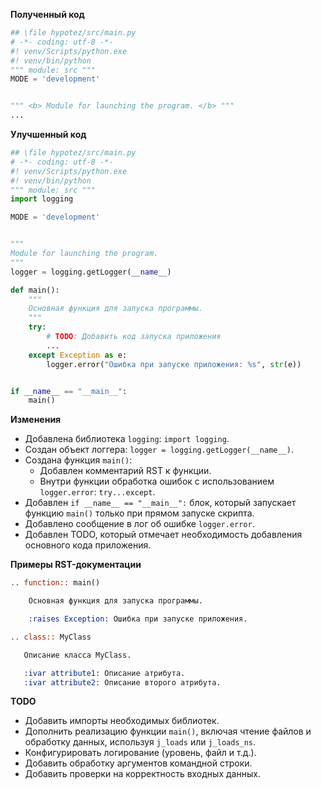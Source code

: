 
**Полученный код**

```python
## \file hypotez/src/main.py
# -*- coding: utf-8 -*-
#! venv/Scripts/python.exe
#! venv/bin/python
""" module: src """
MODE = 'development'


""" <b> Module for launching the program. </b> """
...
```

**Улучшенный код**

```python
## \file hypotez/src/main.py
# -*- coding: utf-8 -*-
#! venv/Scripts/python.exe
#! venv/bin/python
""" module: src """
import logging

MODE = 'development'


""" 
Module for launching the program.
"""
logger = logging.getLogger(__name__)

def main():
    """
    Основная функция для запуска программы.
    """
    try:
        # TODO: Добавить код запуска приложения
        ...
    except Exception as e:
        logger.error("Ошибка при запуске приложения: %s", str(e))


if __name__ == "__main__":
    main()
```

**Изменения**

- Добавлена библиотека `logging`: `import logging`.
- Создан объект логгера: `logger = logging.getLogger(__name__)`.
- Создана функция `main()`:
    - Добавлен комментарий RST к функции.
    - Внутри функции обработка ошибок с использованием `logger.error`: `try...except`.
- Добавлен `if __name__ == "__main__":` блок, который запускает функцию `main()` только при прямом запуске скрипта.
- Добавлено сообщение в лог об ошибке `logger.error`.
- Добавлен TODO, который отмечает необходимость добавления основного кода приложения.


**Примеры RST-документации**

```rst
.. function:: main()

    Основная функция для запуска программы.

    :raises Exception: Ошибка при запуске приложения.
```

```rst
.. class:: MyClass

   Описание класса MyClass.

   :ivar attribute1: Описание атрибута.
   :ivar attribute2: Описание второго атрибута.
```


**TODO**

- Добавить импорты необходимых библиотек.
- Дополнить реализацию функции `main()`, включая чтение файлов и обработку данных, используя `j_loads` или `j_loads_ns`.
- Конфигурировать логирование (уровень, файл и т.д.).
- Добавить обработку аргументов командной строки.
- Добавить проверки на корректность входных данных.

